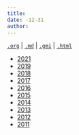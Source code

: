 ```yaml
---
title:
date: -12-31
author:
---
```


[`.org`](https://gitlab.com/osiux/osiux.gitlab.io/-/raw/master/years.org) |
[`.md`](https://gitlab.com/osiux/osiux.gitlab.io/-/raw/master/years.md) |
[`.gmi`](gemini://gmi.osiux.com/years.gmi) |
[`.html`](https://osiux.gitlab.io/years.html)

-   [2021](2021)
-   [2019](2019)
-   [2018](2018)
-   [2017](2017)
-   [2016](2016)
-   [2015](2015)
-   [2014](2014)
-   [2013](2013)
-   [2012](2012)
-   [2011](2011)
